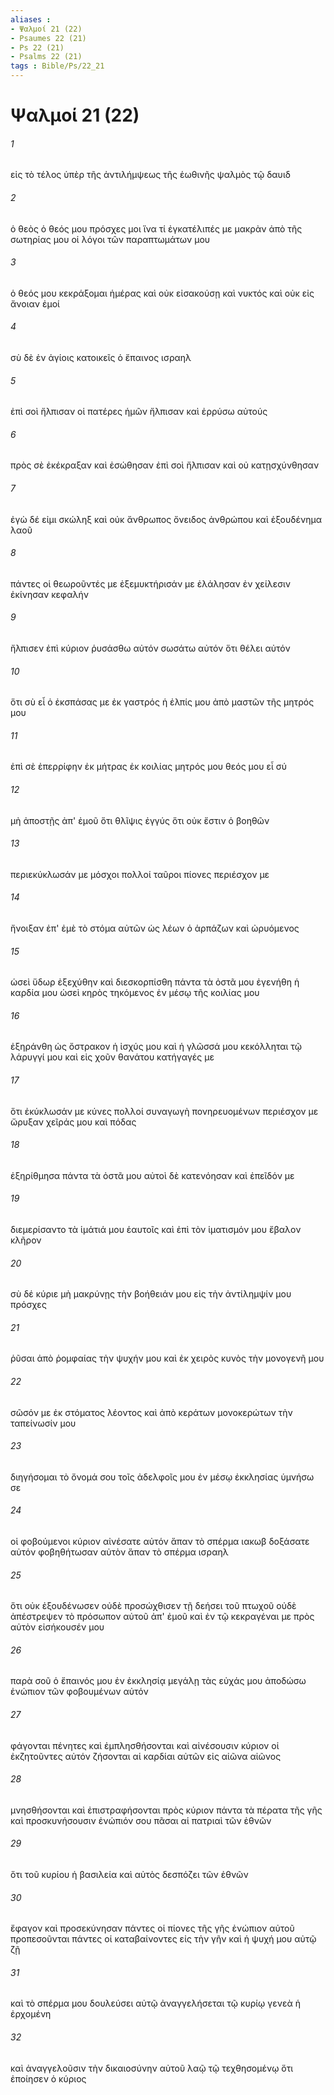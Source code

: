 ```yaml
---
aliases : 
- Ψαλμοί 21 (22)
- Psaumes 22 (21)
- Ps 22 (21)
- Psalms 22 (21)
tags : Bible/Ps/22_21
---
```


# Ψαλμοί 21 (22)

###### 1
εἰς τὸ τέλος ὑπὲρ τῆς ἀντιλήμψεως τῆς ἑωθινῆς ψαλμὸς τῷ δαυιδ
###### 2
ὁ θεὸς ὁ θεός μου πρόσχες μοι ἵνα τί ἐγκατέλιπές με μακρὰν ἀπὸ τῆς σωτηρίας μου οἱ λόγοι τῶν παραπτωμάτων μου
###### 3
ὁ θεός μου κεκράξομαι ἡμέρας καὶ οὐκ εἰσακούσῃ καὶ νυκτός καὶ οὐκ εἰς ἄνοιαν ἐμοί
###### 4
σὺ δὲ ἐν ἁγίοις κατοικεῖς ὁ ἔπαινος ισραηλ
###### 5
ἐπὶ σοὶ ἤλπισαν οἱ πατέρες ἡμῶν ἤλπισαν καὶ ἐρρύσω αὐτούς
###### 6
πρὸς σὲ ἐκέκραξαν καὶ ἐσώθησαν ἐπὶ σοὶ ἤλπισαν καὶ οὐ κατῃσχύνθησαν
###### 7
ἐγὼ δέ εἰμι σκώληξ καὶ οὐκ ἄνθρωπος ὄνειδος ἀνθρώπου καὶ ἐξουδένημα λαοῦ
###### 8
πάντες οἱ θεωροῦντές με ἐξεμυκτήρισάν με ἐλάλησαν ἐν χείλεσιν ἐκίνησαν κεφαλήν
###### 9
ἤλπισεν ἐπὶ κύριον ῥυσάσθω αὐτόν σωσάτω αὐτόν ὅτι θέλει αὐτόν
###### 10
ὅτι σὺ εἶ ὁ ἐκσπάσας με ἐκ γαστρός ἡ ἐλπίς μου ἀπὸ μαστῶν τῆς μητρός μου
###### 11
ἐπὶ σὲ ἐπερρίφην ἐκ μήτρας ἐκ κοιλίας μητρός μου θεός μου εἶ σύ
###### 12
μὴ ἀποστῇς ἀπ' ἐμοῦ ὅτι θλῖψις ἐγγύς ὅτι οὐκ ἔστιν ὁ βοηθῶν
###### 13
περιεκύκλωσάν με μόσχοι πολλοί ταῦροι πίονες περιέσχον με
###### 14
ἤνοιξαν ἐπ' ἐμὲ τὸ στόμα αὐτῶν ὡς λέων ὁ ἁρπάζων καὶ ὠρυόμενος
###### 15
ὡσεὶ ὕδωρ ἐξεχύθην καὶ διεσκορπίσθη πάντα τὰ ὀστᾶ μου ἐγενήθη ἡ καρδία μου ὡσεὶ κηρὸς τηκόμενος ἐν μέσῳ τῆς κοιλίας μου
###### 16
ἐξηράνθη ὡς ὄστρακον ἡ ἰσχύς μου καὶ ἡ γλῶσσά μου κεκόλληται τῷ λάρυγγί μου καὶ εἰς χοῦν θανάτου κατήγαγές με
###### 17
ὅτι ἐκύκλωσάν με κύνες πολλοί συναγωγὴ πονηρευομένων περιέσχον με ὤρυξαν χεῖράς μου καὶ πόδας
###### 18
ἐξηρίθμησα πάντα τὰ ὀστᾶ μου αὐτοὶ δὲ κατενόησαν καὶ ἐπεῖδόν με
###### 19
διεμερίσαντο τὰ ἱμάτιά μου ἑαυτοῖς καὶ ἐπὶ τὸν ἱματισμόν μου ἔβαλον κλῆρον
###### 20
σὺ δέ κύριε μὴ μακρύνῃς τὴν βοήθειάν μου εἰς τὴν ἀντίλημψίν μου πρόσχες
###### 21
ῥῦσαι ἀπὸ ῥομφαίας τὴν ψυχήν μου καὶ ἐκ χειρὸς κυνὸς τὴν μονογενῆ μου
###### 22
σῶσόν με ἐκ στόματος λέοντος καὶ ἀπὸ κεράτων μονοκερώτων τὴν ταπείνωσίν μου
###### 23
διηγήσομαι τὸ ὄνομά σου τοῖς ἀδελφοῖς μου ἐν μέσῳ ἐκκλησίας ὑμνήσω σε
###### 24
οἱ φοβούμενοι κύριον αἰνέσατε αὐτόν ἅπαν τὸ σπέρμα ιακωβ δοξάσατε αὐτόν φοβηθήτωσαν αὐτὸν ἅπαν τὸ σπέρμα ισραηλ
###### 25
ὅτι οὐκ ἐξουδένωσεν οὐδὲ προσώχθισεν τῇ δεήσει τοῦ πτωχοῦ οὐδὲ ἀπέστρεψεν τὸ πρόσωπον αὐτοῦ ἀπ' ἐμοῦ καὶ ἐν τῷ κεκραγέναι με πρὸς αὐτὸν εἰσήκουσέν μου
###### 26
παρὰ σοῦ ὁ ἔπαινός μου ἐν ἐκκλησίᾳ μεγάλῃ τὰς εὐχάς μου ἀποδώσω ἐνώπιον τῶν φοβουμένων αὐτόν
###### 27
φάγονται πένητες καὶ ἐμπλησθήσονται καὶ αἰνέσουσιν κύριον οἱ ἐκζητοῦντες αὐτόν ζήσονται αἱ καρδίαι αὐτῶν εἰς αἰῶνα αἰῶνος
###### 28
μνησθήσονται καὶ ἐπιστραφήσονται πρὸς κύριον πάντα τὰ πέρατα τῆς γῆς καὶ προσκυνήσουσιν ἐνώπιόν σου πᾶσαι αἱ πατριαὶ τῶν ἐθνῶν
###### 29
ὅτι τοῦ κυρίου ἡ βασιλεία καὶ αὐτὸς δεσπόζει τῶν ἐθνῶν
###### 30
ἔφαγον καὶ προσεκύνησαν πάντες οἱ πίονες τῆς γῆς ἐνώπιον αὐτοῦ προπεσοῦνται πάντες οἱ καταβαίνοντες εἰς τὴν γῆν καὶ ἡ ψυχή μου αὐτῷ ζῇ
###### 31
καὶ τὸ σπέρμα μου δουλεύσει αὐτῷ ἀναγγελήσεται τῷ κυρίῳ γενεὰ ἡ ἐρχομένη
###### 32
καὶ ἀναγγελοῦσιν τὴν δικαιοσύνην αὐτοῦ λαῷ τῷ τεχθησομένῳ ὅτι ἐποίησεν ὁ κύριος
